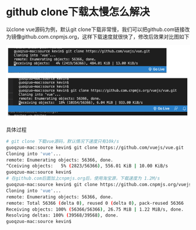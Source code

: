 # github clone下载太慢怎么解决
以clone vue源码为例，默认git clone下载非常慢，我们可以把github.com链接改为镜像github.com.cnpmjs.org，这样下载速度就很快了，修改后效果对比图如下

![github_clone_slow.png](../../../images/blog/web/github_clone_slow.png)

具体过程

```bash
# git clone 下载vue源码，默认情况下速度只有10k/s
guoqzuo-mac:source kevin$ git clone https://github.com/vuejs/vue.git
Cloning into 'vue'...
remote: Enumerating objects: 56366, done.
^Cceiving objects:   5% (2823/56366), 556.01 KiB | 10.00 KiB/s   
guoqzuo-mac:source kevin$ 
# 在github.com后面加上cnpmjs.org后，使用淘宝源，下载速度为 1.2M/s
guoqzuo-mac:source kevin$ git clone https://github.com.cnpmjs.org/vuejs/vue.git
Cloning into 'vue'...
remote: Enumerating objects: 56366, done.
remote: Total 56366 (delta 0), reused 0 (delta 0), pack-reused 56366
Receiving objects: 100% (56366/56366), 26.75 MiB | 1.22 MiB/s, done.
Resolving deltas: 100% (39568/39568), done.
guoqzuo-mac:source kevin$ 
```


